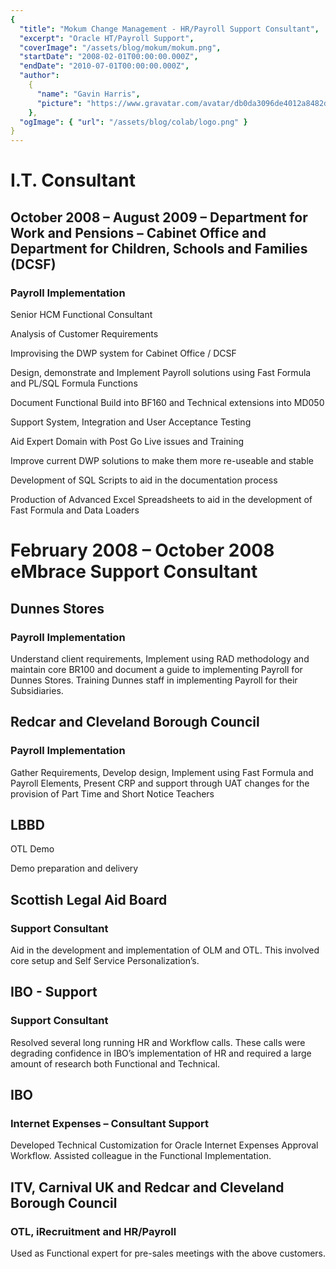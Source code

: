 ```yaml
---
{
  "title": "Mokum Change Management - HR/Payroll Support Consultant",
  "excerpt": "Oracle HT/Payroll Support",
  "coverImage": "/assets/blog/mokum/mokum.png",
  "startDate": "2008-02-01T00:00:00.000Z",
  "endDate": "2010-07-01T00:00:00.000Z",
  "author":
    {
      "name": "Gavin Harris",
      "picture": "https://www.gravatar.com/avatar/db0da3096de4012a8482db72d561a279"
    },
  "ogImage": { "url": "/assets/blog/colab/logo.png" }
}
---
```

<h1>I.T. Consultant</h1>
<h2>October 2008 – August 2009 – Department for Work and Pensions – Cabinet Office and Department for Children, Schools and Families (DCSF)</h2>
<h3>Payroll Implementation</h3>

<p>Senior HCM Functional Consultant</p>
<p>Analysis of Customer Requirements</p>
<p>Improvising the DWP system for Cabinet Office / DCSF</p>
<p>Design, demonstrate and Implement Payroll solutions using Fast Formula and PL/SQL Formula Functions</p>
<p>Document Functional Build into BF160 and Technical extensions into MD050</p>
<p>Support System, Integration and User Acceptance Testing</p>
<p>Aid Expert Domain with Post Go Live issues and Training</p>
<p>Improve current DWP solutions to make them more re-useable and stable</p>
<p>Development of SQL Scripts to aid in the documentation process</p>
<p>Production of Advanced Excel Spreadsheets to aid in the development of Fast Formula and Data Loaders</p>


<h1>February 2008 – October 2008 eMbrace Support Consultant</h1>
<h2>Dunnes Stores</h2>
<h3>Payroll Implementation</h3>
<p>Understand client requirements, Implement using RAD methodology and maintain core BR100 and document a guide to implementing Payroll for Dunnes Stores. Training Dunnes staff in implementing Payroll for their Subsidiaries.</p>

<h2>Redcar and Cleveland Borough Council</h2>
<h3>Payroll Implementation</h3>
<p>Gather Requirements, Develop design, Implement using Fast Formula and Payroll Elements, Present CRP and support through UAT changes for the provision of Part Time and Short Notice Teachers</p>

<h2>LBBD</h2>
<p>OTL Demo</p>
<p>Demo preparation and delivery</p>

<h2>Scottish Legal Aid Board</h2>
<h3>Support Consultant </h3>
<p>Aid in the development and implementation of OLM and OTL. This involved core setup and Self Service Personalization’s.</p>

<h2>IBO - Support</h2>
<h3>Support Consultant</h3>
<p>Resolved several long running HR and Workflow calls. These calls were degrading confidence in IBO’s implementation of HR and required a large amount of research both Functional and Technical.</p>

<h2>IBO</h2>
<h3>Internet Expenses – Consultant Support</h3>
<p>Developed Technical Customization for Oracle Internet Expenses Approval Workflow.  Assisted colleague in the Functional Implementation.</p>

<h2>ITV, Carnival UK and Redcar and Cleveland Borough Council</h2>
<h3>OTL, iRecruitment and HR/Payroll</h3>
<p>Used as Functional expert for pre-sales meetings with the above customers.</p>

